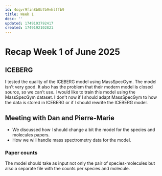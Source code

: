 ```yaml
---
id: 4oqvr9fin8b0b7b9vhlffb9
title: Week 1
desc: ''
updated: 1749193792417
created: 1749192102821
---
```


# Recap Week 1 of June 2025

## ICEBERG
I tested the quality of the ICEBERG model using MassSpecGym. The model isn't very good. It also has the problem that their modern model is closed source, so we can't use. 
I would like to train this model using the MassSpecGym dataset. I don't now if I should adapt MassSpecGym to how the data is stored in ICEBERG or if I should rewrite the ICEBERG model. 

## Meeting with Dan and Pierre-Marie
- We discussed how I should change a bit the model for the species and molecules papers. 
- How we will handle mass spectrometry data for the model.

### Paper counts
The model should take as input not only the pair of species-molecules but also a separate file with the counts per species and molecule.